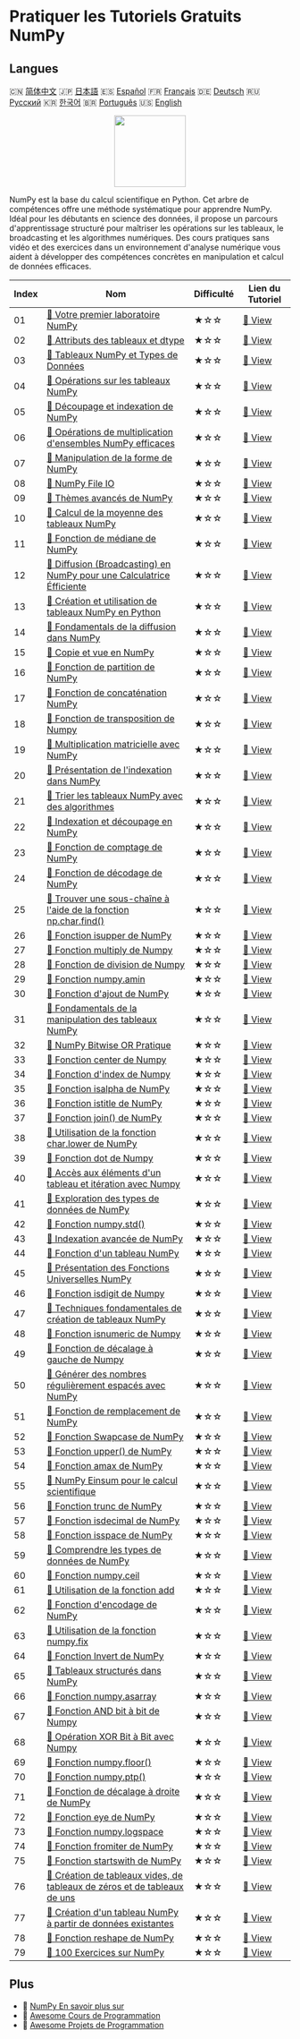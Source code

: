 # Pratiquer les Tutoriels Gratuits NumPy

## Langues

🇨🇳 [简体中文](README_zh.md) 🇯🇵 [日本語](README_ja.md) 🇪🇸 [Español](README_es.md) 🇫🇷 [Français](README_fr.md) 🇩🇪 [Deutsch](README_de.md) 🇷🇺 [Русский](README_ru.md) 🇰🇷 [한국어](README_ko.md) 🇧🇷 [Português](README_pt.md) 🇺🇸 [English](README.md) 

<div align="center">
<img width="128px" src="https://file.labex.io/path/gdqX0QgXsYjL.png">
</div>

NumPy est la base du calcul scientifique en Python. Cet arbre de compétences offre une méthode systématique pour apprendre NumPy. Idéal pour les débutants en science des données, il propose un parcours d'apprentissage structuré pour maîtriser les opérations sur les tableaux, le broadcasting et les algorithmes numériques. Des cours pratiques sans vidéo et des exercices dans un environnement d'analyse numérique vous aident à développer des compétences concrètes en manipulation et calcul de données efficaces.

|   Index | Nom                                                                                                                                                             | Difficulté   | Lien du Tutoriel                                                                                     |
|---------|-----------------------------------------------------------------------------------------------------------------------------------------------------------------|--------------|------------------------------------------------------------------------------------------------------|
|      01 | [📖 Votre premier laboratoire NumPy](https://labex.io/fr/tutorials/numpy-your-first-numpy-lab-92735)                                                            | ★☆☆          | [🔗 View](https://labex.io/fr/tutorials/numpy-your-first-numpy-lab-92735)                            |
|      02 | [📖 Attributs des tableaux et dtype](https://labex.io/fr/tutorials/python-array-attributes-and-dtype-8027)                                                      | ★☆☆          | [🔗 View](https://labex.io/fr/tutorials/python-array-attributes-and-dtype-8027)                      |
|      03 | [📖 Tableaux NumPy et Types de Données](https://labex.io/fr/tutorials/python-numpy-arrays-and-data-types-4996)                                                  | ★☆☆          | [🔗 View](https://labex.io/fr/tutorials/python-numpy-arrays-and-data-types-4996)                     |
|      04 | [📖 Opérations sur les tableaux NumPy](https://labex.io/fr/tutorials/numpy-numpy-array-operations-1403)                                                         | ★☆☆          | [🔗 View](https://labex.io/fr/tutorials/numpy-numpy-array-operations-1403)                           |
|      05 | [📖 Découpage et indexation de NumPy](https://labex.io/fr/tutorials/python-numpy-slicing-and-indexing-352)                                                      | ★☆☆          | [🔗 View](https://labex.io/fr/tutorials/python-numpy-slicing-and-indexing-352)                       |
|      06 | [📖 Opérations de multiplication d'ensembles NumPy efficaces](https://labex.io/fr/tutorials/python-efficient-numpy-array-multiplication-operations-5007)        | ★☆☆          | [🔗 View](https://labex.io/fr/tutorials/python-efficient-numpy-array-multiplication-operations-5007) |
|      07 | [📖 Manipulation de la forme de NumPy](https://labex.io/fr/tutorials/numpy-numpy-shape-manipulation-214)                                                        | ★☆☆          | [🔗 View](https://labex.io/fr/tutorials/numpy-numpy-shape-manipulation-214)                          |
|      08 | [📖 NumPy File IO](https://labex.io/fr/tutorials/python-numpy-file-io-127)                                                                                      | ★☆☆          | [🔗 View](https://labex.io/fr/tutorials/python-numpy-file-io-127)                                    |
|      09 | [📖 Thèmes avancés de NumPy](https://labex.io/fr/tutorials/python-numpy-advanced-topics-11)                                                                     | ★☆☆          | [🔗 View](https://labex.io/fr/tutorials/python-numpy-advanced-topics-11)                             |
|      10 | [📖 Calcul de la moyenne des tableaux NumPy](https://labex.io/fr/tutorials/numpy-numpy-array-mean-calculation-86481)                                            | ★☆☆          | [🔗 View](https://labex.io/fr/tutorials/numpy-numpy-array-mean-calculation-86481)                    |
|      11 | [📖 Fonction de médiane de NumPy](https://labex.io/fr/tutorials/numpy-numpy-median-function-86483)                                                              | ★☆☆          | [🔗 View](https://labex.io/fr/tutorials/numpy-numpy-median-function-86483)                           |
|      12 | [📖 Diffusion (Broadcasting) en NumPy pour une Calculatrice Éfficiente](https://labex.io/fr/tutorials/numpy-numpy-broadcasting-for-efficient-computation-85702) | ★☆☆          | [🔗 View](https://labex.io/fr/tutorials/numpy-numpy-broadcasting-for-efficient-computation-85702)    |
|      13 | [📖 Création et utilisation de tableaux NumPy en Python](https://labex.io/fr/tutorials/python-creating-and-using-python-numpy-arrays-86402)                     | ★☆☆          | [🔗 View](https://labex.io/fr/tutorials/python-creating-and-using-python-numpy-arrays-86402)         |
|      14 | [📖 Fondamentals de la diffusion dans NumPy](https://labex.io/fr/tutorials/numpy-numpy-broadcasting-fundamentals-86412)                                         | ★☆☆          | [🔗 View](https://labex.io/fr/tutorials/numpy-numpy-broadcasting-fundamentals-86412)                 |
|      15 | [📖 Copie et vue en NumPy](https://labex.io/fr/tutorials/python-numpy-copy-and-view-86421)                                                                      | ★☆☆          | [🔗 View](https://labex.io/fr/tutorials/python-numpy-copy-and-view-86421)                            |
|      16 | [📖 Fonction de partition de NumPy](https://labex.io/fr/tutorials/python-numpy-partition-function-86489)                                                        | ★☆☆          | [🔗 View](https://labex.io/fr/tutorials/python-numpy-partition-function-86489)                       |
|      17 | [📖 Fonction de concaténation NumPy](https://labex.io/fr/tutorials/numpy-numpy-concatenate-function-86420)                                                      | ★☆☆          | [🔗 View](https://labex.io/fr/tutorials/numpy-numpy-concatenate-function-86420)                      |
|      18 | [📖 Fonction de transposition de Numpy](https://labex.io/fr/tutorials/numpy-numpy-transpose-function-86512)                                                     | ★☆☆          | [🔗 View](https://labex.io/fr/tutorials/numpy-numpy-transpose-function-86512)                        |
|      19 | [📖 Multiplication matricielle avec NumPy](https://labex.io/fr/tutorials/python-numpy-matrix-multiplication-86479)                                              | ★☆☆          | [🔗 View](https://labex.io/fr/tutorials/python-numpy-matrix-multiplication-86479)                    |
|      20 | [📖 Présentation de l'indexation dans NumPy](https://labex.io/fr/tutorials/numpy-introduction-to-indexing-in-numpy-85699)                                       | ★☆☆          | [🔗 View](https://labex.io/fr/tutorials/numpy-introduction-to-indexing-in-numpy-85699)               |
|      21 | [📖 Trier les tableaux NumPy avec des algorithmes](https://labex.io/fr/tutorials/numpy-sorting-numpy-arrays-with-algorithms-86500)                              | ★☆☆          | [🔗 View](https://labex.io/fr/tutorials/numpy-sorting-numpy-arrays-with-algorithms-86500)            |
|      22 | [📖 Indexation et découpage en NumPy](https://labex.io/fr/tutorials/numpy-numpy-indexing-and-slicing-86452)                                                     | ★☆☆          | [🔗 View](https://labex.io/fr/tutorials/numpy-numpy-indexing-and-slicing-86452)                      |
|      23 | [📖 Fonction de comptage de NumPy](https://labex.io/fr/tutorials/python-numpy-count-function-86423)                                                             | ★☆☆          | [🔗 View](https://labex.io/fr/tutorials/python-numpy-count-function-86423)                           |
|      24 | [📖 Fonction de décodage de NumPy](https://labex.io/fr/tutorials/numpy-numpy-decode-function-86427)                                                             | ★☆☆          | [🔗 View](https://labex.io/fr/tutorials/numpy-numpy-decode-function-86427)                           |
|      25 | [📖 Trouver une sous-chaîne à l'aide de la fonction np.char.find()](https://labex.io/fr/tutorials/python-find-substring-using-numpy-char-find-function-86437)   | ★☆☆          | [🔗 View](https://labex.io/fr/tutorials/python-find-substring-using-numpy-char-find-function-86437)  |
|      26 | [📖 Fonction isupper de NumPy](https://labex.io/fr/tutorials/numpy-numpy-isupper-function-86467)                                                                | ★☆☆          | [🔗 View](https://labex.io/fr/tutorials/numpy-numpy-isupper-function-86467)                          |
|      27 | [📖 Fonction multiply de Numpy](https://labex.io/fr/tutorials/python-numpy-multiply-function-86485)                                                             | ★☆☆          | [🔗 View](https://labex.io/fr/tutorials/python-numpy-multiply-function-86485)                        |
|      28 | [📖 Fonction de division de Numpy](https://labex.io/fr/tutorials/numpy-numpy-split-function-86502)                                                              | ★☆☆          | [🔗 View](https://labex.io/fr/tutorials/numpy-numpy-split-function-86502)                            |
|      29 | [📖 Fonction numpy.amin](https://labex.io/fr/tutorials/python-numpy-amin-function-86389)                                                                        | ★☆☆          | [🔗 View](https://labex.io/fr/tutorials/python-numpy-amin-function-86389)                            |
|      30 | [📖 Fonction d'ajout de NumPy](https://labex.io/fr/tutorials/python-numpy-append-function-86391)                                                                | ★☆☆          | [🔗 View](https://labex.io/fr/tutorials/python-numpy-append-function-86391)                          |
|      31 | [📖 Fondamentals de la manipulation des tableaux NumPy](https://labex.io/fr/tutorials/numpy-fundamentals-of-numpy-array-manipulation-85703)                     | ★☆☆          | [🔗 View](https://labex.io/fr/tutorials/numpy-fundamentals-of-numpy-array-manipulation-85703)        |
|      32 | [📖 NumPy Bitwise OR Pratique](https://labex.io/fr/tutorials/numpy-numpy-bitwise-or-practical-86408)                                                            | ★☆☆          | [🔗 View](https://labex.io/fr/tutorials/numpy-numpy-bitwise-or-practical-86408)                      |
|      33 | [📖 Fonction center de Numpy](https://labex.io/fr/tutorials/numpy-numpy-center-function-86416)                                                                  | ★☆☆          | [🔗 View](https://labex.io/fr/tutorials/numpy-numpy-center-function-86416)                           |
|      34 | [📖 Fonction d'index de Numpy](https://labex.io/fr/tutorials/numpy-numpy-index-function-86450)                                                                  | ★☆☆          | [🔗 View](https://labex.io/fr/tutorials/numpy-numpy-index-function-86450)                            |
|      35 | [📖 Fonction isalpha de NumPy](https://labex.io/fr/tutorials/python-numpy-isalpha-function-86456)                                                               | ★☆☆          | [🔗 View](https://labex.io/fr/tutorials/python-numpy-isalpha-function-86456)                         |
|      36 | [📖 Fonction istitle de NumPy](https://labex.io/fr/tutorials/numpy-numpy-istitle-function-86466)                                                                | ★☆☆          | [🔗 View](https://labex.io/fr/tutorials/numpy-numpy-istitle-function-86466)                          |
|      37 | [📖 Fonction join() de NumPy](https://labex.io/fr/tutorials/numpy-numpy-join-function-86470)                                                                    | ★☆☆          | [🔗 View](https://labex.io/fr/tutorials/numpy-numpy-join-function-86470)                             |
|      38 | [📖 Utilisation de la fonction char.lower de NumPy](https://labex.io/fr/tutorials/numpy-using-the-numpy-char-lower-function-86477)                              | ★☆☆          | [🔗 View](https://labex.io/fr/tutorials/numpy-using-the-numpy-char-lower-function-86477)             |
|      39 | [📖 Fonction dot de Numpy](https://labex.io/fr/tutorials/numpy-numpy-dot-function-86429)                                                                        | ★☆☆          | [🔗 View](https://labex.io/fr/tutorials/numpy-numpy-dot-function-86429)                              |
|      40 | [📖 Accès aux éléments d'un tableau et itération avec Numpy](https://labex.io/fr/tutorials/python-numpy-accessing-array-elements-iteration-86381)               | ★☆☆          | [🔗 View](https://labex.io/fr/tutorials/python-numpy-accessing-array-elements-iteration-86381)       |
|      41 | [📖 Exploration des types de données de NumPy](https://labex.io/fr/tutorials/numpy-numpy-datatype-exploration-86425)                                            | ★☆☆          | [🔗 View](https://labex.io/fr/tutorials/numpy-numpy-datatype-exploration-86425)                      |
|      42 | [📖 Fonction numpy.std()](https://labex.io/fr/tutorials/numpy-numpy-std-function-86508)                                                                         | ★☆☆          | [🔗 View](https://labex.io/fr/tutorials/numpy-numpy-std-function-86508)                              |
|      43 | [📖 Indexation avancée de NumPy](https://labex.io/fr/tutorials/python-numpy-advance-indexing-86385)                                                             | ★☆☆          | [🔗 View](https://labex.io/fr/tutorials/python-numpy-advance-indexing-86385)                         |
|      44 | [📖 Fonction d'un tableau NumPy](https://labex.io/fr/tutorials/numpy-numpy-array-function-86400)                                                                | ★☆☆          | [🔗 View](https://labex.io/fr/tutorials/numpy-numpy-array-function-86400)                            |
|      45 | [📖 Présentation des Fonctions Universelles NumPy](https://labex.io/fr/tutorials/python-introduction-to-numpy-universal-functions-85705)                        | ★☆☆          | [🔗 View](https://labex.io/fr/tutorials/python-introduction-to-numpy-universal-functions-85705)      |
|      46 | [📖 Fonction isdigit de Numpy](https://labex.io/fr/tutorials/numpy-numpy-isdigit-function-86460)                                                                | ★☆☆          | [🔗 View](https://labex.io/fr/tutorials/numpy-numpy-isdigit-function-86460)                          |
|      47 | [📖 Techniques fondamentales de création de tableaux NumPy](https://labex.io/fr/tutorials/python-fundamental-numpy-array-creation-techniques-85698)             | ★☆☆          | [🔗 View](https://labex.io/fr/tutorials/python-fundamental-numpy-array-creation-techniques-85698)    |
|      48 | [📖 Fonction isnumeric de Numpy](https://labex.io/fr/tutorials/numpy-numpy-isnumeric-function-86462)                                                            | ★☆☆          | [🔗 View](https://labex.io/fr/tutorials/numpy-numpy-isnumeric-function-86462)                        |
|      49 | [📖 Fonction de décalage à gauche de Numpy](https://labex.io/fr/tutorials/numpy-numpy-left-shift-function-86471)                                                | ★☆☆          | [🔗 View](https://labex.io/fr/tutorials/numpy-numpy-left-shift-function-86471)                       |
|      50 | [📖 Générer des nombres régulièrement espacés avec NumPy](https://labex.io/fr/tutorials/numpy-generating-evenly-spaced-numbers-with-numpy-86473)                | ★☆☆          | [🔗 View](https://labex.io/fr/tutorials/numpy-generating-evenly-spaced-numbers-with-numpy-86473)     |
|      51 | [📖 Fonction de remplacement de NumPy](https://labex.io/fr/tutorials/numpy-numpy-replace-function-86494)                                                        | ★☆☆          | [🔗 View](https://labex.io/fr/tutorials/numpy-numpy-replace-function-86494)                          |
|      52 | [📖 Fonction Swapcase de NumPy](https://labex.io/fr/tutorials/python-numpy-swapcase-function-86510)                                                             | ★☆☆          | [🔗 View](https://labex.io/fr/tutorials/python-numpy-swapcase-function-86510)                        |
|      53 | [📖 Fonction upper() de NumPy](https://labex.io/fr/tutorials/numpy-numpy-upper-function-86516)                                                                  | ★☆☆          | [🔗 View](https://labex.io/fr/tutorials/numpy-numpy-upper-function-86516)                            |
|      54 | [📖 Fonction amax de NumPy](https://labex.io/fr/tutorials/numpy-numpy-amax-function-86387)                                                                      | ★☆☆          | [🔗 View](https://labex.io/fr/tutorials/numpy-numpy-amax-function-86387)                             |
|      55 | [📖 NumPy Einsum pour le calcul scientifique](https://labex.io/fr/tutorials/python-numpy-einsum-for-scientific-computing-4991)                                  | ★☆☆          | [🔗 View](https://labex.io/fr/tutorials/python-numpy-einsum-for-scientific-computing-4991)           |
|      56 | [📖 Fonction trunc de NumPy](https://labex.io/fr/tutorials/python-numpy-trunc-function-86514)                                                                   | ★☆☆          | [🔗 View](https://labex.io/fr/tutorials/python-numpy-trunc-function-86514)                           |
|      57 | [📖 Fonction isdecimal de NumPy](https://labex.io/fr/tutorials/numpy-numpy-isdecimal-function-86458)                                                            | ★☆☆          | [🔗 View](https://labex.io/fr/tutorials/numpy-numpy-isdecimal-function-86458)                        |
|      58 | [📖 Fonction isspace de NumPy](https://labex.io/fr/tutorials/numpy-numpy-isspace-function-86464)                                                                | ★☆☆          | [🔗 View](https://labex.io/fr/tutorials/numpy-numpy-isspace-function-86464)                          |
|      59 | [📖 Comprendre les types de données de NumPy](https://labex.io/fr/tutorials/python-understanding-numpy-data-types-85701)                                        | ★☆☆          | [🔗 View](https://labex.io/fr/tutorials/python-understanding-numpy-data-types-85701)                 |
|      60 | [📖 Fonction numpy.ceil](https://labex.io/fr/tutorials/numpy-numpy-ceil-function-86414)                                                                         | ★☆☆          | [🔗 View](https://labex.io/fr/tutorials/numpy-numpy-ceil-function-86414)                             |
|      61 | [📖 Utilisation de la fonction add](https://labex.io/fr/tutorials/numpy-using-the-add-function-86383)                                                           | ★☆☆          | [🔗 View](https://labex.io/fr/tutorials/numpy-using-the-add-function-86383)                          |
|      62 | [📖 Fonction d'encodage de NumPy](https://labex.io/fr/tutorials/python-numpy-encode-function-86433)                                                             | ★☆☆          | [🔗 View](https://labex.io/fr/tutorials/python-numpy-encode-function-86433)                          |
|      63 | [📖 Utilisation de la fonction numpy.fix](https://labex.io/fr/tutorials/numpy-using-the-numpy-fix-function-86439)                                               | ★☆☆          | [🔗 View](https://labex.io/fr/tutorials/numpy-using-the-numpy-fix-function-86439)                    |
|      64 | [📖 Fonction Invert de NumPy](https://labex.io/fr/tutorials/python-numpy-invert-function-86454)                                                                 | ★☆☆          | [🔗 View](https://labex.io/fr/tutorials/python-numpy-invert-function-86454)                          |
|      65 | [📖 Tableaux structurés dans NumPy](https://labex.io/fr/tutorials/python-structured-arrays-in-numpy-85704)                                                      | ★☆☆          | [🔗 View](https://labex.io/fr/tutorials/python-structured-arrays-in-numpy-85704)                     |
|      66 | [📖 Fonction numpy.asarray](https://labex.io/fr/tutorials/numpy-numpy-asarray-function-86404)                                                                   | ★☆☆          | [🔗 View](https://labex.io/fr/tutorials/numpy-numpy-asarray-function-86404)                          |
|      67 | [📖 Fonction AND bit à bit de Numpy](https://labex.io/fr/tutorials/numpy-numpy-bitwise-and-function-86406)                                                      | ★☆☆          | [🔗 View](https://labex.io/fr/tutorials/numpy-numpy-bitwise-and-function-86406)                      |
|      68 | [📖 Opération XOR Bit à Bit avec Numpy](https://labex.io/fr/tutorials/numpy-numpy-bitwise-xor-operation-86410)                                                  | ★☆☆          | [🔗 View](https://labex.io/fr/tutorials/numpy-numpy-bitwise-xor-operation-86410)                     |
|      69 | [📖 Fonction numpy.floor()](https://labex.io/fr/tutorials/numpy-numpy-floor-function-86441)                                                                     | ★☆☆          | [🔗 View](https://labex.io/fr/tutorials/numpy-numpy-floor-function-86441)                            |
|      70 | [📖 Fonction numpy.ptp()](https://labex.io/fr/tutorials/numpy-numpy-ptp-function-86491)                                                                         | ★☆☆          | [🔗 View](https://labex.io/fr/tutorials/numpy-numpy-ptp-function-86491)                              |
|      71 | [📖 Fonction de décalage à droite de NumPy](https://labex.io/fr/tutorials/python-numpy-right-shift-function-86498)                                              | ★☆☆          | [🔗 View](https://labex.io/fr/tutorials/python-numpy-right-shift-function-86498)                     |
|      72 | [📖 Fonction eye de NumPy](https://labex.io/fr/tutorials/python-numpy-eye-function-86435)                                                                       | ★☆☆          | [🔗 View](https://labex.io/fr/tutorials/python-numpy-eye-function-86435)                             |
|      73 | [📖 Fonction numpy.logspace](https://labex.io/fr/tutorials/numpy-numpy-logspace-function-86475)                                                                 | ★☆☆          | [🔗 View](https://labex.io/fr/tutorials/numpy-numpy-logspace-function-86475)                         |
|      74 | [📖 Fonction fromiter de NumPy](https://labex.io/fr/tutorials/numpy-numpy-fromiter-function-86445)                                                              | ★☆☆          | [🔗 View](https://labex.io/fr/tutorials/numpy-numpy-fromiter-function-86445)                         |
|      75 | [📖 Fonction startswith de NumPy](https://labex.io/fr/tutorials/numpy-numpy-startswith-function-86506)                                                          | ★☆☆          | [🔗 View](https://labex.io/fr/tutorials/numpy-numpy-startswith-function-86506)                       |
|      76 | [📖 Création de tableaux vides, de tableaux de zéros et de tableaux de uns](https://labex.io/fr/tutorials/numpy-creating-empty-zeroes-and-ones-arrays-86395)    | ★☆☆          | [🔗 View](https://labex.io/fr/tutorials/numpy-creating-empty-zeroes-and-ones-arrays-86395)           |
|      77 | [📖 Création d'un tableau NumPy à partir de données existantes](https://labex.io/fr/tutorials/numpy-creating-a-numpy-array-using-existing-data-86398)           | ★☆☆          | [🔗 View](https://labex.io/fr/tutorials/numpy-creating-a-numpy-array-using-existing-data-86398)      |
|      78 | [📖 Fonction reshape de NumPy](https://labex.io/fr/tutorials/python-numpy-reshape-function-86496)                                                               | ★☆☆          | [🔗 View](https://labex.io/fr/tutorials/python-numpy-reshape-function-86496)                         |
|      79 | [📖 100 Exercices sur NumPy](https://labex.io/fr/tutorials/100-numpy-exercises-20746)                                                                           | ★☆☆          | [🔗 View](https://labex.io/fr/tutorials/100-numpy-exercises-20746)                                   |

## Plus

- 🔗 [NumPy En savoir plus sur](https://labex.io/fr/skilltrees/numpy)
- 🔗 [Awesome Cours de Programmation](https://github.com/labex-labs/awesome-programming-courses)
- 🔗 [Awesome Projets de Programmation](https://github.com/labex-labs/awesome-programming-projects)

